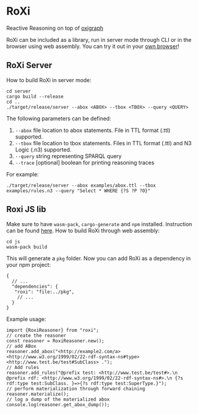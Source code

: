 # RoXi

Reactive Reasoning on top of [oxigraph](https://github.com/oxigraph/oxigraph)


RoXi can be included as a library, run in server mode through CLI or in the browser using web assembly.
You can try it out in your [own browser](https://pbonte.github.io/roxi/index.html)!

## RoXi Server

How to build RoXi in server mode:
```
cd server
cargo build --release
cd ..
./target/release/server --abox <ABOX> --tbox <TBOX> --query <QUERY>
```
The following parameters can be defined:
1. `--abox` file location to abox statements. File in TTL format (.ttl) supported.
2. `--tbox` file location to tbox statements. Files in TTL format (.ttl) and N3 Logic (.n3) supported.
3. `--query` string representing SPARQL query
4. `--trace` [optional] boolean for printing reasoning traces 

For example:
```
./target/release/server --abox examples/abox.ttl --tbox examples/rules.n3 --query "Select * WHERE {?S ?P ?O}"
```

## Roxi JS lib
Make sure to have `wasm-pack`, `cargo-generate` and `npm` installed. Instruction can be found [here](https://rustwasm.github.io/book/game-of-life/setup.html).
How to build RoXi through web assembly:
```
cd js
wasm-pack build
```
This will generate a `pkg` folder. Now you can add RoXi as a dependency in your npm project:
```
{
  // ...
  "dependencies": {
   "roxi": "file:../pkg",
    // ...
  }
}
```
Example usage:
```
import {RoxiReasoner} from "roxi";
// create the reasoner
const reasoner = RoxiReasoner.new();
// add ABox 
reasoner.add_abox("<http://example2.com/a> <http://www.w3.org/1999/02/22-rdf-syntax-ns#type> <http://www.test.be/test#SubClass> .");
// Add rules
reasoner.add_rules("@prefix test: <http://www.test.be/test#>.\n @prefix rdf: <http://www.w3.org/1999/02/22-rdf-syntax-ns#>.\n {?s rdf:type test:SubClass. }=>{?s rdf:type test:SuperType.}");
// perform materialization through forward chaining
reasoner.materialize();
// log a dump of the materialized abox
console.log(reasoner.get_abox_dump());
```

